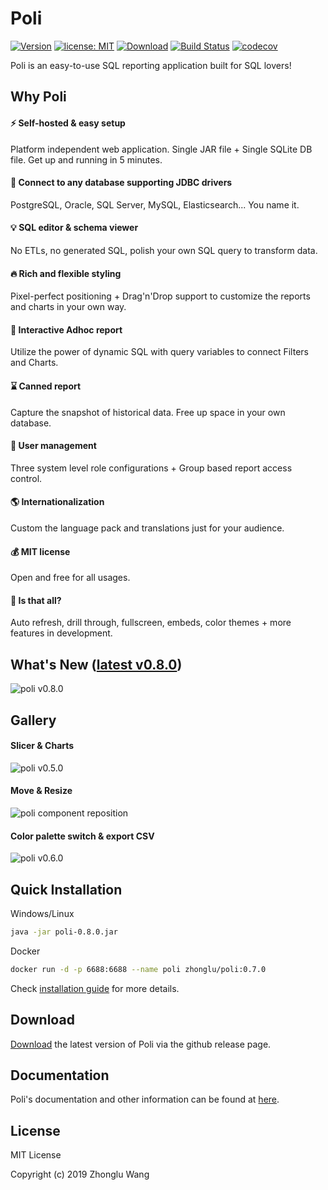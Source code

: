 # **Poli**

[![Version](https://img.shields.io/badge/Version-0.8.0-0065FF.svg)](#)
[![license: MIT](https://img.shields.io/badge/license-MIT-FF5630.svg)](https://opensource.org/licenses/MIT)
[![Download](https://img.shields.io/github/downloads/shzlw/poli/total.svg?color=6554C0)](https://github.com/shzlw/poli/releases)
[![Build Status](https://travis-ci.org/shzlw/poli.svg?branch=master)](https://travis-ci.org/shzlw/poli)
[![codecov](https://codecov.io/gh/shzlw/poli/branch/master/graph/badge.svg)](https://codecov.io/gh/shzlw/poli)

Poli is an easy-to-use SQL reporting application built for SQL lovers!

## Why Poli

#### :zap: Self-hosted & easy setup
Platform independent web application. Single JAR file + Single SQLite DB file. Get up and running in 5 minutes.
#### :muscle: Connect to any database supporting JDBC drivers
PostgreSQL, Oracle, SQL Server, MySQL, Elasticsearch... You name it.
#### :bulb: SQL editor & schema viewer
No ETLs, no generated SQL, polish your own SQL query to transform data.
#### :fire: Rich and flexible styling
Pixel-perfect positioning + Drag'n'Drop support to customize the reports and charts in your own way.
#### :bookmark_tabs: Interactive Adhoc report
Utilize the power of dynamic SQL with query variables to connect Filters and Charts.
#### :hourglass: Canned report
Capture the snapshot of historical data. Free up space in your own database.
#### :santa: User management
Three system level role configurations + Group based report access control.
#### :earth_americas: Internationalization
Custom the language pack and translations just for your audience.
#### :moneybag: MIT license
Open and free for all usages.
#### :gem: Is that all?
Auto refresh, drill through, fullscreen, embeds, color themes + more features in development.

## What's New ([latest v0.8.0](https://shzlw.github.io/poli/#/change-logs))


![poli v0.8.0](http://66.228.42.235:8080/image-0.8.0/bob_glass_en.jpg)

## Gallery

#### Slicer & Charts

![poli v0.5.0](http://66.228.42.235:8080/slicer.gif)

#### Move & Resize

![poli component reposition](http://66.228.42.235:8080/move.gif)

#### Color palette switch & export CSV

![poli v0.6.0](http://66.228.42.235:8080/v0.6.0_new.gif)

## Quick Installation

Windows/Linux

```sh
java -jar poli-0.8.0.jar
```

Docker

```sh
docker run -d -p 6688:6688 --name poli zhonglu/poli:0.7.0
```

Check [installation guide](https://shzlw.github.io/poli/#/installation) for more details.

## Download

[Download](https://github.com/shzlw/poli/releases) the latest version of Poli via the github release page.

## Documentation

Poli's documentation and other information can be found at [here](https://shzlw.github.io/poli/).

## License

MIT License

Copyright (c) 2019 Zhonglu Wang